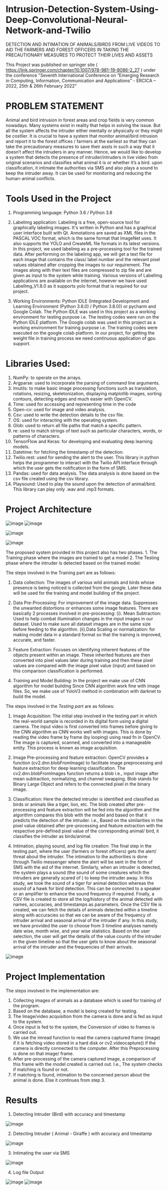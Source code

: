 # Intrusion-Detection-System-Using-Deep-Convolutional-Neural-Network-and-Twilio
DETECTION AND INTIMATION OF ANIMALS/BIRDS FROM LIVE VIDEOS TO AID THE FARMERS AND FOREST OFFICERS IN TAKING THE PRECAUTIONARY MEASURES TO PROTECT THEIR LIVES AND ASSETS

This Project was published on springer site ( https://link.springer.com/chapter/10.1007/978-981-19-8086-2_27 ) under the conference "Seventh International Conference on “Emerging Research in Computing, Information, Communication and Applications” - ERCICA – 2022, 25th & 26th February 2022"

# PROBLEM STATEMENT
Animal and bird intrusion in forest areas and crop fields is very common nowadays. Many systems exist in reality that helps in solving the issue. But all the system affects the intruder either mentally or physically or they might be costlier. 
It is crucial to have a system that monitor animal/bird intrusion and report it to the forest offices / farmers at the earliest so that they can take the precautionary measures to save their assts in such a way that it doesn’t affect the intruders in any manner. 
Hence, we would like to develop a system that detects the presence of intruder/intruders in live video from original scenarios and classifies what animal it is or whether it’s a bird. upon classification, it intimate the authorities via SMS and also plays a sound to keep the intruder away. It can be used for monitoring and reducing the human-animal conflicts.

# Tools Used in the Project
1. Programming language: Python 3.6 / Python 3.8

2. Labelimg application: Labelimg is a free, open-source tool for graphically labeling images. It's written in Python and has a graphical user interface built with Qt. Annotations are saved as XML files in the PASCAL VOC format, which is the same format that ImageNet uses. It also supports the YOLO and CreateML file formats in its latest versions. In this project, we used labelimg as a pre-processing tool for the trained data. After performing on the labelimg app, we will get a text file for each image that contains the class/ label number and the relevant pixel values obtained after cropping the images to our requirement. The images along with their text files are compressed to zip file and are given as input to the system while training. Various versions of LabelImg applications are available on the internet, however we have used LabelImg_V1.8.0 as it supports yolo format that is required for our project.

3. Working Environments: Python IDLE (Integrated Development and Learning Environment (Python 3.6.0) / Python 3.8.0)) or pycharm and Google Colab. The Python IDLE was used in this project as a working environment for testing purpose i.e. The testing codes were run on the Python IDLE platform. The Google colab was used in this project as a working environment for training purpose i.e. The training codes were executed on the google colab platform. In our project, for getting the weight file in training process we need continuous application of gpu support. 

# Libraries Used:
1. NumPy: to operate on the arrays.
2. Argparse: used to incorporate the parsing of command line arguments. 
3. Imutils: to make basic image processing functions such as translation, rotations, resizing, skeletonization, displaying matplotlib images, sorting contours, detecting edges and much easier with OpenCV.
4. Time: used for accessing and representing time in the code
5. Open-cv: used for image and video analysis. 
6. Csv: used to write the detection details to the csv file.
7. OS: used for interacting with the operating system.
8. Glob: used to return all file paths that match a specific pattern.
9. re: used to match strings of text such as particular characters, words, or patterns of characters.
10. TensorFlow and Keras: for developing and evaluating deep learning models.
11. Datetime: for fetching the timestamp of the detection.
12. Twilio.rest: used for sending the alert to the user. This library in python helps the programmer to interact with the Twilio API interface through which the user gets the notification in the form of SMS.
13. Pandas: used for data analysis. The data analysis is done based on the csv file created using the csv library.
14. Playsound: Used to play the sound upon the detection of animal/bird. This library can play only .wav and .mp3 formats.

# Project Architecture

![image](https://github.com/AkhilJx/Intrusion-Detection-System-Using-Deep-Convolutional-Neural-Network-and-Twilio/assets/78065413/dd373666-bc82-4241-b32e-976e7af60386)
![image](https://github.com/AkhilJx/Intrusion-Detection-System-Using-Deep-Convolutional-Neural-Network-and-Twilio/assets/78065413/a9ae4959-6db2-4bed-8d0d-56219a90e9b2)

![image](https://github.com/AkhilJx/Intrusion-Detection-System-Using-Deep-Convolutional-Neural-Network-and-Twilio/assets/78065413/19f22106-0946-4ae9-847d-790a5f7acb38)

![image](https://github.com/AkhilJx/Intrusion-Detection-System-Using-Deep-Convolutional-Neural-Network-and-Twilio/assets/78065413/5baab8ee-f4bb-4108-a31c-c126feca6350)



The proposed system provided in this project also has two phases. 
         1. The Training phase where the images are trained to get a model 
         2. The Testing phase where the intruder is detected based on the trained model. 

The steps involved in the Training part are as follows:

1. Data collection:
The images of various wild animals and birds whose presence is being noticed is collected from the google. Later these data will be used for the training and model building of the project. 

2. Data Pre-Processing: For improvement of the image data. Suppresses the unwanted distortions or enhances some image features.
There are basically 2 processes involved in pre-processing: 
(i). Mean Subtraction: Used to help combat illumination changes in the input images in our dataset. Used to make sure all dataset images are in the same size before feeding to the algorithm.
(ii).Data Scaling or normalization: for making model data in a standard format so that the training is improved, accurate, and faster.

3. Feature Extraction: 
Focuses on identifying inherent features of the objects present within an image. These inherited features are then converted into pixel values later during training and then these pixel values are compared with the image pixel value (input) and based on this comparison classification is performed.

4. Training and Model Building: 
In the project we make use of CNN algorithm for model building Since CNN algorithm work fine with image files. So, we make use of YoloV3 method in combination with darknet to build the model.   



The steps involved in the *Testing part* are as follows:

1. Image Acquisition: 
The initial step involved in the testing part in which the real-world sample is recorded in its digital form using a digital camera. The input video is first converted into frames before giving to the CNN algorithm as CNN works well with images. This is done by reading the video frame by frame (by looping) using read fn in OpenCV. The image is captured, scanned, and converted into a manageable entity. This process is known as image acquisition.

2. Image Pre-processing and feature extraction: 
OpenCV provides a function (cv2.dnn.blobFromImage) to facilitate image preprocessing and feature extraction for deep learning classification. The cv2.dnn.blobFromImages function returns a blob i.e., input image after mean subtraction, normalizing, and channel swapping. Blob stands for Binary Large Object and refers to the connected pixel in the binary image.

3. Classification: 
Here the detected intruder is identified and classified as birds or animals like a tiger, lion, etc. The blob created after pre-processing and feature extraction will be fed into the algorithm and the algorithm compares this blob with the model and based on that it predicts the detection of the intruder. i.e., Based on the similarities in the pixel value obtained after pre-processing and feature extraction with the respective pre-defined pixel value of the corresponding animal/ bird, it classifies the intruder as birds/animal.

4. Intimation, playing sound, and log file creation: 
The final step in the testing part, where the user (farmers or forest officers) gets the alert/ threat about the intruder. 
The intimation to the authorities is done through Twilio messenger where the alert will be sent in the form of SMS with the aid of the internet. 
Similarly, when an intruder is detected, the system plays a sound (the sound of some creatures which the intruders are generally scared of ) to keep the intruder away. 
In this study, we took the sound of a tiger for animal detection whereas the sound of a hawk for bird detection. 
This can be connected to a speaker or an amplifier to enhance the sound frequency if required. 
Finally, a CSV file is created to store all the log/history of the animal detected with names, accuracies, and timestamps as parameters. 
Once the CSV file is created, we can fetch the details of animals detected within a timeline along with accuracies so that we can be aware of the frequency of intruder arrival and seasonal arrival of the intruder if any. 
In this study, we have provided the user to choose from 3 timeline analyses namely date wise, month wise, and year wise statistics. 
Based on the user selection, the user will get the details of the value counts of the intruder in the given timeline so that the user gets to know about the seasonal arrival of the intruder and the frequencies of their arrivals. 

![image](https://github.com/AkhilJx/Intrusion-Detection-System-Using-Deep-Convolutional-Neural-Network-and-Twilio/assets/78065413/1cec59c4-4316-477d-9927-7e5ee272c563)

# Project Implementation

The steps involved in the implementation are:
1. Collecting images of animals as a database which is used for training of the program.
2. Based on the database, a model is being created for testing.
3. The Image/video acquisition from the camera is done and is fed as input to the system.                                    
4. Once input is fed to the system, the Conversion of video to frames is carried out. 
5. We use the imread function to read the camera captured frame (image) if it is fetching video stored in a hard disk or cv2.videocapture() if the camera is directly connected to the computer. After this Preprocessing is done on that image/ frame. 
6. After pre-processing of the camera captured image, a comparison of this frame with the model created is carried out. I.e., The system checks if matching is found or not.
7. If matching is found, intimation to the concerned person about the animal is done. Else it continues from step 3.


# Results

1. Detecting Intruder (Bird) with accuracy and timestamp

![image](https://github.com/AkhilJx/Intrusion-Detection-System-Using-Deep-Convolutional-Neural-Network-and-Twilio/assets/78065413/94c967ee-7eb2-483d-9a7f-c4be7a28f1b4)

2. Detecting Intruder ( Animal - Giraffe ) with accuracy and timestamp

![image](https://github.com/AkhilJx/Intrusion-Detection-System-Using-Deep-Convolutional-Neural-Network-and-Twilio/assets/78065413/1cfcf1ad-504c-464e-988f-a19ac90c75a8)

3. Intimating the user via SMS

![image](https://github.com/AkhilJx/Intrusion-Detection-System-Using-Deep-Convolutional-Neural-Network-and-Twilio/assets/78065413/24d4a664-9f4d-4016-800f-fe0c433abf20)

4. Log file Output

![image](https://github.com/AkhilJx/Intrusion-Detection-System-Using-Deep-Convolutional-Neural-Network-and-Twilio/assets/78065413/207b775a-a228-4e9b-a876-a8b6060ccf80)
![image](https://github.com/AkhilJx/Intrusion-Detection-System-Using-Deep-Convolutional-Neural-Network-and-Twilio/assets/78065413/f4710d03-63e9-446f-9bfb-2c109625010b)

